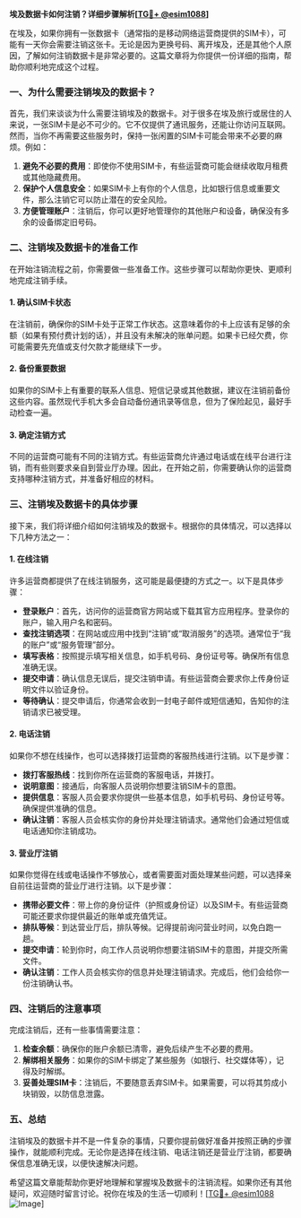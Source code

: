 **埃及数据卡如何注销？详细步骤解析[[TG💪+ @esim1088](https://t.me/s/esim1088)]**

在埃及，如果你拥有一张数据卡（通常指的是移动网络运营商提供的SIM卡），可能有一天你会需要注销这张卡。无论是因为更换号码、离开埃及，还是其他个人原因，了解如何注销数据卡是非常必要的。这篇文章将为你提供一份详细的指南，帮助你顺利地完成这个过程。

### 一、为什么需要注销埃及的数据卡？

首先，我们来谈谈为什么需要注销埃及的数据卡。对于很多在埃及旅行或居住的人来说，一张SIM卡是必不可少的。它不仅提供了通讯服务，还能让你访问互联网。然而，当你不再需要这些服务时，保持一张闲置的SIM卡可能会带来不必要的麻烦。例如：

1. **避免不必要的费用**：即使你不使用SIM卡，有些运营商可能会继续收取月租费或其他隐藏费用。
2. **保护个人信息安全**：如果SIM卡上有你的个人信息，比如银行信息或重要文件，那么注销它可以防止潜在的安全风险。
3. **方便管理账户**：注销后，你可以更好地管理你的其他账户和设备，确保没有多余的设备绑定旧号码。

### 二、注销埃及数据卡的准备工作

在开始注销流程之前，你需要做一些准备工作。这些步骤可以帮助你更快、更顺利地完成注销手续。

#### 1. 确认SIM卡状态

在注销前，确保你的SIM卡处于正常工作状态。这意味着你的卡上应该有足够的余额（如果有预付费计划的话），并且没有未解决的账单问题。如果卡已经欠费，你可能需要先充值或支付欠款才能继续下一步。

#### 2. 备份重要数据

如果你的SIM卡上有重要的联系人信息、短信记录或其他数据，建议在注销前备份这些内容。虽然现代手机大多会自动备份通讯录等信息，但为了保险起见，最好手动检查一遍。

#### 3. 确定注销方式

不同的运营商可能有不同的注销方式。有些运营商允许通过电话或在线平台进行注销，而有些则要求亲自到营业厅办理。因此，在开始之前，你需要确认你的运营商支持哪种注销方式，并准备好相应的材料。

### 三、注销埃及数据卡的具体步骤

接下来，我们将详细介绍如何注销埃及的数据卡。根据你的具体情况，可以选择以下几种方法之一：

#### 1. 在线注销

许多运营商都提供了在线注销服务，这可能是最便捷的方式之一。以下是具体步骤：

- **登录账户**：首先，访问你的运营商官方网站或下载其官方应用程序。登录你的账户，输入用户名和密码。
- **查找注销选项**：在网站或应用中找到“注销”或“取消服务”的选项。通常位于“我的账户”或“服务管理”部分。
- **填写表格**：按照提示填写相关信息，如手机号码、身份证号等。确保所有信息准确无误。
- **提交申请**：确认信息无误后，提交注销申请。有些运营商会要求你上传身份证明文件以验证身份。
- **等待确认**：提交申请后，你通常会收到一封电子邮件或短信通知，告知你的注销请求已被受理。

#### 2. 电话注销

如果你不想在线操作，也可以选择拨打运营商的客服热线进行注销。以下是步骤：

- **拨打客服热线**：找到你所在运营商的客服电话，并拨打。
- **说明意图**：接通后，向客服人员说明你想要注销SIM卡的意图。
- **提供信息**：客服人员会要求你提供一些基本信息，如手机号码、身份证号等。确保提供准确的信息。
- **确认注销**：客服人员会核实你的身份并处理注销请求。通常他们会通过短信或电话通知你注销成功。

#### 3. 营业厅注销

如果你觉得在线或电话操作不够放心，或者需要面对面处理某些问题，可以选择亲自前往运营商的营业厅进行注销。以下是步骤：

- **携带必要文件**：带上你的身份证件（护照或身份证）以及SIM卡。有些运营商可能还要求你提供最近的账单或充值凭证。
- **排队等候**：到达营业厅后，排队等候。记得提前询问营业时间，以免白跑一趟。
- **提交申请**：轮到你时，向工作人员说明你想要注销SIM卡的意图，并提交所需文件。
- **确认注销**：工作人员会核实你的信息并处理注销请求。完成后，他们会给你一份注销确认书。

### 四、注销后的注意事项

完成注销后，还有一些事情需要注意：

1. **检查余额**：确保你的账户余额已清零，避免后续产生不必要的费用。
2. **解绑相关服务**：如果你的SIM卡绑定了某些服务（如银行、社交媒体等），记得及时解绑。
3. **妥善处理SIM卡**：注销后，不要随意丢弃SIM卡。如果需要，可以将其剪成小块销毁，以防信息泄露。

### 五、总结

注销埃及的数据卡并不是一件复杂的事情，只要你提前做好准备并按照正确的步骤操作，就能顺利完成。无论你是选择在线注销、电话注销还是营业厅注销，都要确保信息准确无误，以便快速解决问题。

希望这篇文章能帮助你更好地理解和掌握埃及数据卡的注销流程。如果你还有其他疑问，欢迎随时留言讨论。祝你在埃及的生活一切顺利！[[TG💪+ @esim1088](https://t.me/s/esim1088) ![Image](https://i.postimg.cc/4NQfJmqS/Snipaste-2025-05-13-00-14-12.png)]